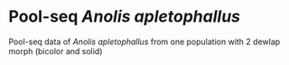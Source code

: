 # Pool-seq _Anolis apletophallus_
Pool-seq data of _Anolis apletophallus_ from one population with 2 dewlap morph (bicolor and solid)
